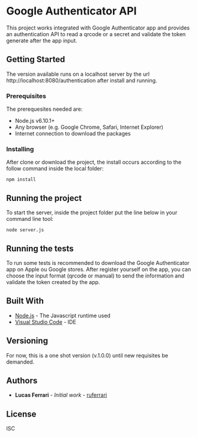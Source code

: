 # Google Authenticator API

This project works integrated with Google Authenticator app and provides an authentication API to read a qrcode or a secret and validate the token generate after the app input.

## Getting Started

The version available runs on a localhost server by the url http://localhost:8080/authentication after install and running.

### Prerequisites

The prerequesites needed are:
* Node.js v6.10.1+
* Any browser (e.g. Google Chrome, Safari, Internet Explorer)
* Internet connection to download the packages

### Installing

After clone or download the project, the install occurs according to the follow command inside the local folder:

```
npm install
```

## Running the project

To start the server, inside the project folder put the line below in your command line tool:

```
node server.js
```
## Running the tests

To run some tests is recommended to download the Google Authenticator app on Apple ou Google stores.
After register yourself on the app, you can choose the input format (qrcode or manual) to send the information and validate the token created by the app.

## Built With

* [Node.js](https://nodejs.org/en/) - The Javascript runtime used
* [Visual Studio Code](https://code.visualstudio.com/) - IDE

## Versioning

For now, this is a one shot version (v.1.0.0) until new requisites be demanded.

## Authors

* **Lucas Ferrari** - *Initial work* - [ruferrari](https://github.com/ruferrari)

## License

ISC

